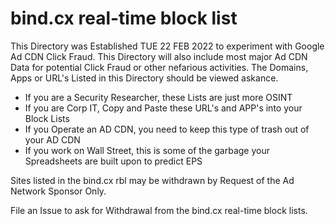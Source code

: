 # bind.cx real-time block list

This Directory was Established TUE 22 FEB 2022 to experiment with Google Ad CDN Click Fraud. This Directory will also include most major Ad CDN Data for potential Click Fraud or other nefarious activities. The Domains, Apps or URL's Listed in this Directory should be viewed askance.

- If you are a Security Researcher, these Lists are just more OSINT
- If you are Corp IT, Copy and Paste these URL's and APP's into your Block Lists
- If you Operate an AD CDN, you need to keep this type of trash out of your AD CDN
- If you work on Wall Street, this is some of the garbage your Spreadsheets are built upon to predict EPS

Sites listed in the bind.cx rbl may be withdrawn by Request of the Ad Network Sponsor Only. 

File an Issue to ask for Withdrawal from the bind.cx real-time block lists.

